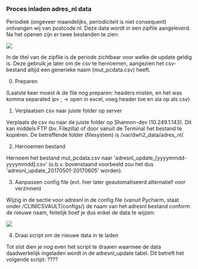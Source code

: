 ### Proces inladen adres_nl data

Periodiek (ongeveer maandelijks, periodiciteit is niet consequent) ontvangen wij van postcode.nl.
Deze data wordt in een zipfile aangeleverd. Na het openen zijn er twee bestanden te zien:

![](/images/folder_adresnl.png)

In de titel van de zipfile is de periode zichtbaar voor welke de update geldig is. Deze gebruik je later om de csv te hernoemen, aangezien het csv-bestand altijd een generieke naam (mut_pcdata.csv) heeft.  

0. Preparen

(Laatste keer moest ik de file nog preparen: headers misten, en het was komma separated ipv ; -> open in excel, voeg header toe en sla op als csv)

1. Verplaatsen csv naar juiste folder op server

Verplaats de csv nu naar de juiste folder op Shannon-dev (10.249.1.143). Dit kan middels FTP (bv. Filezilla) of door vanuit de Terminal het bestand te kopiëren. De betreffende folder (filesystem) is /var/dwh2_data/adres_nl/.

2. Hernoemen bestand

Hernoem het bestand mut_pcdata.csv naar 'adresnl_update_[yyyymmdd-yyyymmdd].csv' (o.b.v. bovenstaand voorbeeld zou het dus 'adresnl_update_20170501-20170605' worden). 

3. Aanpassen config file (evt. hier later geautomatiseerd alternatief voor verzinnen)

Wijzig in de sectie voor adresnl in de config file (vanuit Pycharm, staat onder /CLINICSVAULT/configs/) de naam van het adresnl bestand conform de nieuwe naam, feitelijk hoef je dus enkel de data te wijzen:

![](/images/wijzig_config_file.png)

4. Draai script om de nieuwe data in te laden

Tot slot dien je nog even het script te draaien waarmee de data daadwerkelijk ingeladen wordt in de adresnl_update tabel. Dit betreft het volgende script: ????
